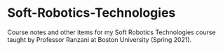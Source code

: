 # Soft-Robotics-Technologies
Course notes and other items for my Soft Robotics Technologies course taught by Professor Ranzani at Boston University (Spring 2021).
